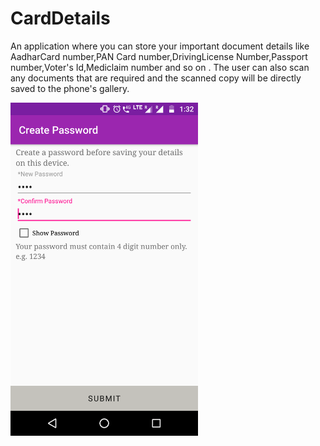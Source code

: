 # CardDetails
An application where you can store your important document details like AadharCard number,PAN Card number,DrivingLicense Number,Passport number,Voter's Id,Mediclaim number and so on . The user can also scan any documents that are required and the scanned copy will be directly saved to the phone's gallery.


<img src="images/Password.png" width ="300" />
